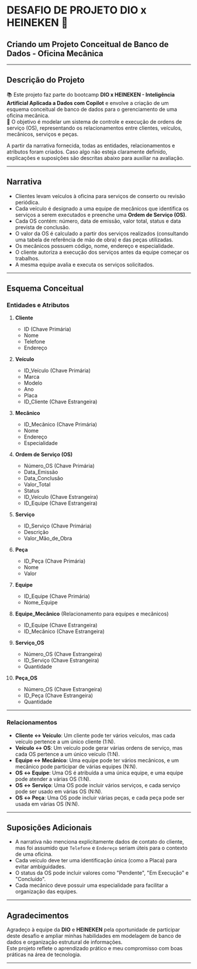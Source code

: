 # **DESAFIO DE PROJETO DIO x HEINEKEN** 🍺

## **Criando um Projeto Conceitual de Banco de Dados - Oficina Mecânica**

---

## **Descrição do Projeto**

📚 Este projeto faz parte do bootcamp **DIO x HEINEKEN - Inteligência Artificial Aplicada a Dados com Copilot** e envolve a criação de um esquema conceitual de banco de dados para o gerenciamento de uma oficina mecânica.  
🎯 O objetivo é modelar um sistema de controle e execução de ordens de serviço (OS), representando os relacionamentos entre clientes, veículos, mecânicos, serviços e peças.

A partir da narrativa fornecida, todas as entidades, relacionamentos e atributos foram criados. Caso algo não esteja claramente definido, explicações e suposições são descritas abaixo para auxiliar na avaliação.

---

## **Narrativa**

- Clientes levam veículos à oficina para serviços de conserto ou revisão periódica.
- Cada veículo é designado a uma equipe de mecânicos que identifica os serviços a serem executados e preenche uma **Ordem de Serviço (OS)**.
- Cada OS contém: número, data de emissão, valor total, status e data prevista de conclusão.
- O valor da OS é calculado a partir dos serviços realizados (consultando uma tabela de referência de mão de obra) e das peças utilizadas.
- Os mecânicos possuem código, nome, endereço e especialidade.
- O cliente autoriza a execução dos serviços antes da equipe começar os trabalhos.
- A mesma equipe avalia e executa os serviços solicitados.

---

## **Esquema Conceitual**

### **Entidades e Atributos**

1. **Cliente**
   - ID (Chave Primária)
   - Nome
   - Telefone
   - Endereço

2. **Veículo**
   - ID_Veículo (Chave Primária)
   - Marca
   - Modelo
   - Ano
   - Placa
   - ID_Cliente (Chave Estrangeira)

3. **Mecânico**
   - ID_Mecânico (Chave Primária)
   - Nome
   - Endereço
   - Especialidade

4. **Ordem de Serviço (OS)**
   - Número_OS (Chave Primária)
   - Data_Emissão
   - Data_Conclusão
   - Valor_Total
   - Status
   - ID_Veículo (Chave Estrangeira)
   - ID_Equipe (Chave Estrangeira)

5. **Serviço**
   - ID_Serviço (Chave Primária)
   - Descrição
   - Valor_Mão_de_Obra

6. **Peça**
   - ID_Peça (Chave Primária)
   - Nome
   - Valor

7. **Equipe**
   - ID_Equipe (Chave Primária)
   - Nome_Equipe

8. **Equipe_Mecânico** (Relacionamento para equipes e mecânicos)
   - ID_Equipe (Chave Estrangeira)
   - ID_Mecânico (Chave Estrangeira)

9. **Serviço_OS**
   - Número_OS (Chave Estrangeira)
   - ID_Serviço (Chave Estrangeira)
   - Quantidade

10. **Peça_OS**
    - Número_OS (Chave Estrangeira)
    - ID_Peça (Chave Estrangeira)
    - Quantidade

---

### **Relacionamentos**

- **Cliente ↔ Veículo**: Um cliente pode ter vários veículos, mas cada veículo pertence a um único cliente (1:N).
- **Veículo ↔ OS**: Um veículo pode gerar várias ordens de serviço, mas cada OS pertence a um único veículo (1:N).
- **Equipe ↔ Mecânico**: Uma equipe pode ter vários mecânicos, e um mecânico pode participar de várias equipes (N:N).
- **OS ↔ Equipe**: Uma OS é atribuída a uma única equipe, e uma equipe pode atender a várias OS (1:N).
- **OS ↔ Serviço**: Uma OS pode incluir vários serviços, e cada serviço pode ser usado em várias OS (N:N).
- **OS ↔ Peça**: Uma OS pode incluir várias peças, e cada peça pode ser usada em várias OS (N:N).

---


## **Suposições Adicionais**

- A narrativa não menciona explicitamente dados de contato do cliente, mas foi assumido que `Telefone` e `Endereço` seriam úteis para o contexto de uma oficina.
- Cada veículo deve ter uma identificação única (como a Placa) para evitar ambiguidades.
- O status da OS pode incluir valores como "Pendente", "Em Execução" e "Concluído".
- Cada mecânico deve possuir uma especialidade para facilitar a organização das equipes.

---

## **Agradecimentos**

Agradeço à equipe da **DIO** e **HEINEKEN** pela oportunidade de participar deste desafio e ampliar minhas habilidades em modelagem de banco de dados e organização estrutural de informações.  
Este projeto reflete o aprendizado prático e meu compromisso com boas práticas na área de tecnologia.

---
